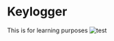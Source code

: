 # Keylogger
This is for learning purposes
![test](https://github.com/Lyov2006/Keylogger/blob/main/Keylogger_block_scheme.png)
